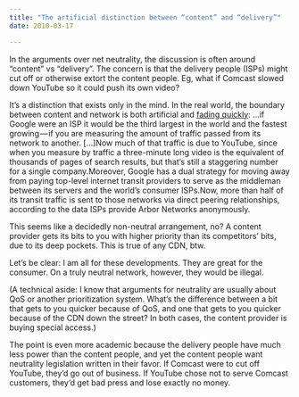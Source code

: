 ```yaml
---
title: "The artificial distinction between “content” and “delivery”"
date: 2010-03-17

---
```


In the arguments over net neutrality, the discussion is often around “content” vs “delivery”. The concern is that the delivery people (ISPs) might cut off or otherwise extort the content people. Eg, what if Comcast slowed down YouTube so it could push its own video?

It’s a distinction that exists only in the mind. In the real world, the boundary between content and network is both artificial and [fading quickly](http://www.wired.com/epicenter/2010/03/google-traffic/):
…if Google were an ISP it would be the third largest in the world and the fastest growing — if you are measuring the amount of traffic passed from its network to another. […]Now much of that traffic is due to YouTube, since when you measure by traffic a three-minute long video is the equivalent of thousands of pages of search results, but that’s still a staggering number for a single company.Moreover, Google has a dual strategy for moving away from paying top-level internet transit providers to serve as the middleman between its servers and the world’s consumer ISPs.Now, more than half of its transit traffic is sent to those networks via direct peering relationships, according to the data ISPs provide Arbor Networks anonymously.

This seems like a decidedly non-neutral arrangement, no? A content provider gets its bits to you with higher priority than its competitors’ bits, due to its deep pockets. This is true of any CDN, btw.

Let’s be clear: I am all for these developments. They are great for the consumer. On a truly neutral network, however, they would be illegal.

(A technical aside: I know that arguments for neutrality are usually about QoS or another prioritization system. What’s the difference between a bit that gets to you quicker because of QoS, and one that gets to you quicker because of the CDN down the street? In both cases, the content provider is buying special access.)

The point is even more academic because the delivery people have much less power than the content people, and yet the content people want neutrality legislation written in their favor. If Comcast were to cut off YouTube, they’d go out of business. If YouTube chose not to serve Comcast customers, they’d get bad press and lose exactly no money.
